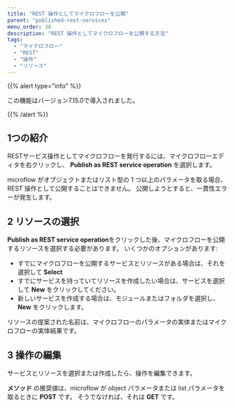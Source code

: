 ```yaml
---
title: "REST 操作としてマイクロフローを公開"
parent: "published-rest-services"
menu_order: 30
description: "REST 操作としてマイクロフローを公開する方法"
tags:
  - "マイクロフロー"
  - "REST"
  - "操作"
  - "リソース"
---
```


{{% alert type="info" %}}

この機能はバージョン7.15.0で導入されました。

{{% /alert %}}

## 1つの紹介

RESTサービス操作としてマイクロフローを発行するには、マイクロフローエディタを右クリックし、 **Publish as REST service operation** を選択します。

microflow がオブジェクトまたはリスト型の 1 つ以上のパラメータを取る場合、REST 操作として公開することはできません。 公開しようとすると、一貫性エラーが発生します。

## 2 リソースの選択

**Publish as REST service operation**をクリックした後、マイクロフローを公開するリソースを選択する必要があります。 いくつかのオプションがあります:

* すでにマイクロフローを公開するサービスとリソースがある場合は、それを選択して **Select**
* すでにサービスを持っていてリソースを作成したい場合は、サービスを選択して **New** をクリックしてください。
* 新しいサービスを作成する場合は、モジュールまたはフォルダを選択し、 **New** をクリックします。

リソースの提案された名前は、マイクロフローのパラメータの実体またはマイクロフローの実体結果です。

## 3 操作の編集

サービスとリソースを選択または作成したら、操作を編集できます。

**メソッド** の推奨値は、microflow が object パラメータまたは list パラメータを取るときに **POST** です。 そうでなければ、それは **GET** です。
